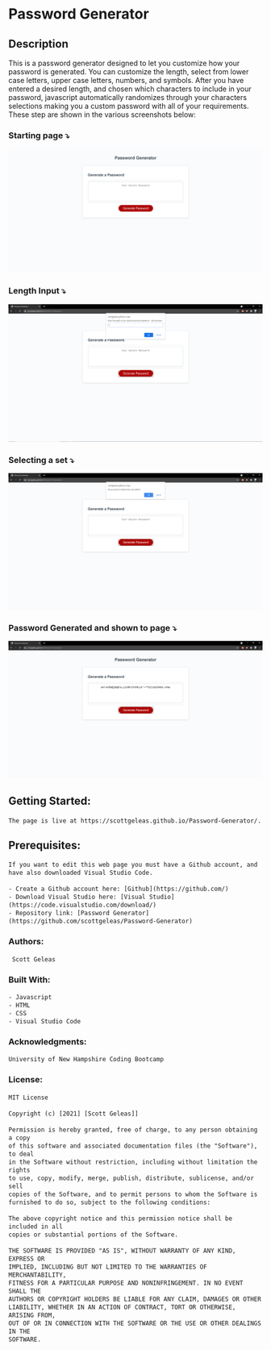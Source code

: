 # Password Generator

 ## Description 
This is a password generator designed to let you customize how your password is generated.
You can customize the length, select from lower case letters, upper case letters, numbers, and symbols.
After you have entered a desired length, and chosen which characters to include in your password, javascript automatically randomizes through your characters selections making you a custom password with all of your requirements. These step are shown in the various screenshots below:


 ### Starting page ⤵️
![Website](Assets/images/screenshot1.png)


### Length Input ⤵️
![Length Input](Assets/images/lengthscreenshot.PNG)


### Selecting a set ⤵️
![Set Selection](Assets/images/setSelectionscreenshot.PNG)


### Password Generated and shown to page ⤵️
![Generated Password](Assets\images\generatedscreenshot.PNG)

 ## Getting Started:
```
The page is live at https://scottgeleas.github.io/Password-Generator/.
```

 ## Prerequisites:
```
If you want to edit this web page you must have a Github account, and have also downloaded Visual Studio Code.

- Create a Github account here: [Github](https://github.com/)
- Download Visual Studio here: [Visual Studio](https://code.visualstudio.com/download/)
- Repository link: [Password Generator](https://github.com/scottgeleas/Password-Generator)
```

 ### Authors:
```
 Scott Geleas
```

 ### Built With:
```
- Javascript
- HTML
- CSS
- Visual Studio Code
```

 ### Acknowledgments:
```
University of New Hampshire Coding Bootcamp
```

 ### License: 
 ```
MIT License

Copyright (c) [2021] [Scott Geleas]]

Permission is hereby granted, free of charge, to any person obtaining a copy
of this software and associated documentation files (the "Software"), to deal
in the Software without restriction, including without limitation the rights
to use, copy, modify, merge, publish, distribute, sublicense, and/or sell
copies of the Software, and to permit persons to whom the Software is
furnished to do so, subject to the following conditions:

The above copyright notice and this permission notice shall be included in all
copies or substantial portions of the Software.

THE SOFTWARE IS PROVIDED "AS IS", WITHOUT WARRANTY OF ANY KIND, EXPRESS OR
IMPLIED, INCLUDING BUT NOT LIMITED TO THE WARRANTIES OF MERCHANTABILITY,
FITNESS FOR A PARTICULAR PURPOSE AND NONINFRINGEMENT. IN NO EVENT SHALL THE
AUTHORS OR COPYRIGHT HOLDERS BE LIABLE FOR ANY CLAIM, DAMAGES OR OTHER
LIABILITY, WHETHER IN AN ACTION OF CONTRACT, TORT OR OTHERWISE, ARISING FROM,
OUT OF OR IN CONNECTION WITH THE SOFTWARE OR THE USE OR OTHER DEALINGS IN THE
SOFTWARE.
```